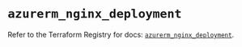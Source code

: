 # `azurerm_nginx_deployment`

Refer to the Terraform Registry for docs: [`azurerm_nginx_deployment`](https://registry.terraform.io/providers/hashicorp/azurerm/3.114.0/docs/resources/nginx_deployment).
